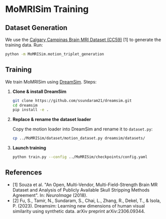 # MoMRISim Training

## Dataset Generation

We use the [Calgary Campinas Brain MRI Dataset (CC59)](https://portal.conp.ca/dataset?id=projects/calgary-campinas#) \[1] to generate the training data. Run:

```bash
python -m MoMRISim.motion_triplet_generation
```

## Training

We train MoMRISim using [DreamSim](https://github.com/ssundaram21/dreamsim). Steps:

1. **Clone & install DreamSim**

   ```bash
   git clone https://github.com/ssundaram21/dreamsim.git
   cd dreamsim
   pip install -e .
   ```
2. **Replace & rename the dataset loader**

   Copy the motion loader into DreamSim and rename it to `dataset.py`:

    ```bash
    cp ../MoMRISim/dataset/motion_dataset.py dreamsim/datasets/
    ```
3. **Launch training**

    ```bash
    python train.py --config ../MoMRISim/checkpoints/config.yaml
    ```


## References
- [1] Souza et al.  "An Open, Multi-Vendor, Multi-Field-Strength Brain MR Dataset and Analysis of Publicly Available Skull Stripping Methods Agreement". In: *NeuroImage* (2018).
- [2] Fu, S., Tamir, N., Sundaram, S., Chai, L., Zhang, R., Dekel, T., & Isola, P. (2023). Dreamsim: Learning new dimensions of human visual similarity using synthetic data. arXiv preprint arXiv:2306.09344.
